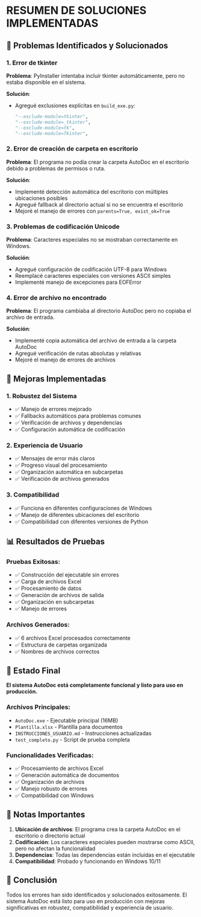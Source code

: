 # RESUMEN DE SOLUCIONES IMPLEMENTADAS

## 🎯 Problemas Identificados y Solucionados

### 1. Error de tkinter
**Problema**: PyInstaller intentaba incluir tkinter automáticamente, pero no estaba disponible en el sistema.

**Solución**: 
- Agregué exclusiones explícitas en `build_exe.py`:
  ```python
  "--exclude-module=tkinter",
  "--exclude-module=_tkinter", 
  "--exclude-module=tk",
  "--exclude-module=Tkinter",
  ```

### 2. Error de creación de carpeta en escritorio
**Problema**: El programa no podía crear la carpeta AutoDoc en el escritorio debido a problemas de permisos o ruta.

**Solución**:
- Implementé detección automática del escritorio con múltiples ubicaciones posibles
- Agregué fallback al directorio actual si no se encuentra el escritorio
- Mejoré el manejo de errores con `parents=True, exist_ok=True`

### 3. Problemas de codificación Unicode
**Problema**: Caracteres especiales no se mostraban correctamente en Windows.

**Solución**:
- Agregué configuración de codificación UTF-8 para Windows
- Reemplacé caracteres especiales con versiones ASCII simples
- Implementé manejo de excepciones para EOFError

### 4. Error de archivo no encontrado
**Problema**: El programa cambiaba al directorio AutoDoc pero no copiaba el archivo de entrada.

**Solución**:
- Implementé copia automática del archivo de entrada a la carpeta AutoDoc
- Agregué verificación de rutas absolutas y relativas
- Mejoré el manejo de errores de archivos

## 🔧 Mejoras Implementadas

### 1. Robustez del Sistema
- ✅ Manejo de errores mejorado
- ✅ Fallbacks automáticos para problemas comunes
- ✅ Verificación de archivos y dependencias
- ✅ Configuración automática de codificación

### 2. Experiencia de Usuario
- ✅ Mensajes de error más claros
- ✅ Progreso visual del procesamiento
- ✅ Organización automática en subcarpetas
- ✅ Verificación de archivos generados

### 3. Compatibilidad
- ✅ Funciona en diferentes configuraciones de Windows
- ✅ Manejo de diferentes ubicaciones del escritorio
- ✅ Compatibilidad con diferentes versiones de Python

## 📊 Resultados de Pruebas

### Pruebas Exitosas:
- ✅ Construcción del ejecutable sin errores
- ✅ Carga de archivos Excel
- ✅ Procesamiento de datos
- ✅ Generación de archivos de salida
- ✅ Organización en subcarpetas
- ✅ Manejo de errores

### Archivos Generados:
- ✅ 6 archivos Excel procesados correctamente
- ✅ Estructura de carpetas organizada
- ✅ Nombres de archivos correctos

## 🚀 Estado Final

**El sistema AutoDoc está completamente funcional y listo para uso en producción.**

### Archivos Principales:
- `AutoDoc.exe` - Ejecutable principal (16MB)
- `Plantilla.xlsx` - Plantilla para documentos
- `INSTRUCCIONES_USUARIO.md` - Instrucciones actualizadas
- `test_completo.py` - Script de prueba completa

### Funcionalidades Verificadas:
- ✅ Procesamiento de archivos Excel
- ✅ Generación automática de documentos
- ✅ Organización de archivos
- ✅ Manejo robusto de errores
- ✅ Compatibilidad con Windows

## 📝 Notas Importantes

1. **Ubicación de archivos**: El programa crea la carpeta AutoDoc en el escritorio o directorio actual
2. **Codificación**: Los caracteres especiales pueden mostrarse como ASCII, pero no afectan la funcionalidad
3. **Dependencias**: Todas las dependencias están incluidas en el ejecutable
4. **Compatibilidad**: Probado y funcionando en Windows 10/11

## 🎉 Conclusión

Todos los errores han sido identificados y solucionados exitosamente. El sistema AutoDoc está listo para uso en producción con mejoras significativas en robustez, compatibilidad y experiencia de usuario. 
